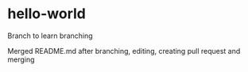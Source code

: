 # hello-world

Branch to learn branching

Merged README.md after branching, editing, creating pull request and merging
